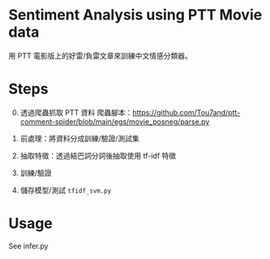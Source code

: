 # Sentiment Analysis using PTT Movie data
用 PTT 電影版上的好雷/負雷文章來訓練中文情感分類器。

# Steps
0. 透過爬蟲抓取 PTT 資料
爬蟲腳本：<https://github.com/Tou7and/ptt-comment-spider/blob/main/egs/movie_posneg/parse.py>

1. 前處理：將資料分成訓練/驗證/測試集
2. 抽取特徵：透過結巴詞分詞後抽取使用 tf-idf 特徵
3. 訓練/驗證
4. 儲存模型/測試
`tfidf_svm.py`

# Usage
See infer.py
